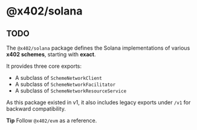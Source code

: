# @x402/solana

## TODO

The `@x402/solana` package defines the Solana implementations of various **x402 schemes**, starting with **exact**.

It provides three core exports:
- A subclass of `SchemeNetworkClient`
- A subclass of `SchemeNetworkFacilitator`
- A subclass of `SchemeNetworkResourceService`

As this package existed in v1, it also includes legacy exports under `/v1` for backward compatibility.

**Tip** Follow `@x402/evm` as a reference.